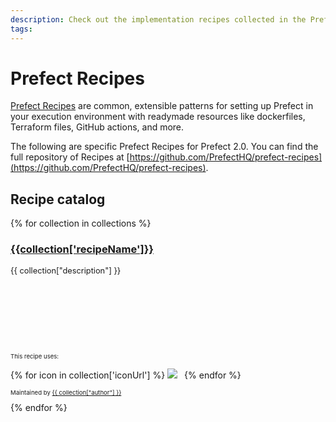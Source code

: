 ```yaml
---
description: Check out the implementation recipes collected in the Prefect Recipes library.
tags:
---
```


# Prefect Recipes

[Prefect Recipes](https://github.com/PrefectHQ/prefect-recipes) are common, extensible patterns for setting up Prefect in your execution environment with readymade resources like dockerfiles, Terraform files, GitHub actions, and more.

The following are specific Prefect Recipes for Prefect 2.0. You can find the full repository of Recipes at [https://github.com/PrefectHQ/prefect-recipes](https://github.com/PrefectHQ/prefect-recipes).

## Recipe catalog

<!-- The code below is a jinja2 template that will be rendered by generate_catalog.py -->
<div style="display:grid; grid-template-columns: repeat(auto-fit, minmax(300px, 1fr)); margin: 0 1em 0 auto">
{% for collection in collections %}
    <div>
        <a href="{{ collection['repo'] }}">
            <h3>{{collection['recipeName']}}</h3>
        </a>
        <div style="height: 130px;">
            <p style="font-size: 0.8rem">
                {{ collection["description"] }}
            </p>
        </div>
        <p style="font-size: 0.6rem">
            This recipe uses:
        </p>
        <p>
            {% for icon in collection['iconUrl'] %}
                <img src="{{ icon }}" style="max-height: 48px; max-width: 48px; margin: 0 0.5em 0 auto">
            {% endfor %}
        </p>
        <p style="font-size: 0.6rem">
            Maintained by <a href="{{ collection["authorUrl"] }}">{{ collection["author"] }}</a>
        </p>
    </div>
{% endfor %}
</div >
